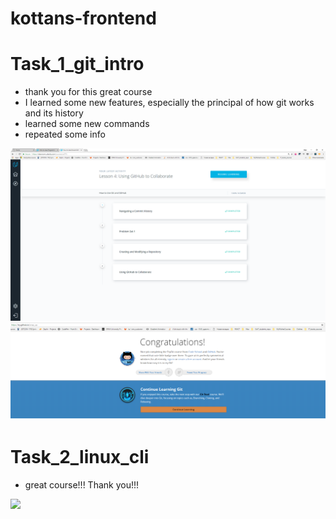 # kottans-frontend

# Task_1_git_intro

- thank you for this great course
- I learned some new features, especially the principal of how git works and its history
- learned some new commands
- repeated some info

![](task_0/task_0.png)
![](task_0/task_0_1.png)

# Task_2_linux_cli

- great course!!! Thank you!!! 

![](task_2_linux_cli.png)